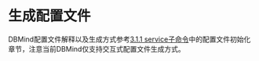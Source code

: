 # 生成配置文件<a name="ZH-CN_TOPIC_0000002293307697"></a>

DBMind配置文件解释以及生成方式参考[3.1.1 service子命令](service子命令.md)中的配置文件初始化章节，注意当前DBMind仅支持交互式配置文件生成方式。

